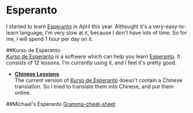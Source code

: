 ﻿Esperanto  
=============  

I started to learn [Esperanto] in April this year. Althought it's a very-easy-to-learn language, I'm very slow at it, because I don't have lots of time. So for me, I will spend 1 hour per day on it. 

##Kurso de Esperanto  
[Kurso de Esperanto] is a softwere which can help you learn [Esperanto]. It consists of 12 lessons. I'm currently using it, and I feel it's pretty good.
   
*  __[Chinese Lessions](Esperanto-Chinese.en)__  
The current version of [Kurso de Esperanto] doesn't contain a Chinese translation. So I tried to translate them into Chinese, and put them online.

##Michael's Esperanto [Gramma-cheat-sheet](Esperanto-GrammaCheatSheet.en)


[Kurso de Esperanto]:http://www.kurso.com.br/  
[Esperanto]:http://en.wikipedia.org/wiki/Esperanto